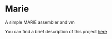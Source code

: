 # Marie
A simple MARIE assembler and vm

You can find a brief description of this project [here](https://garrisonpeacock.com/#marie)
